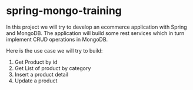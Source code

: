 # spring-mongo-training

In this project we will try to develop an ecommerce application with Spring and MongoDB. The application will build some rest services which in turn implement CRUD operations in MongoDB.

Here is the use case we will try to build:

1. Get Product by id
2. Get List of product by category
3. Insert a product detail
4. Update a product
